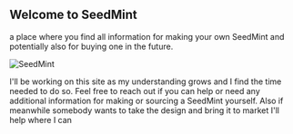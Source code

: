 ## Welcome to SeedMint

a place where you find all information for making your own SeedMint and potentially also for buying one in the future.

![SeedMint](https://github.com/SeedMint/SeedMint/blob/main/PNG/short%20instructions.png)

I'll be working on this site as my understanding grows and I find the time needed to do so.
Feel free to reach out if you can help or need any additional information for making or sourcing a SeedMint yourself.
Also if meanwhile somebody wants to take the design and bring it to market I'll help where I can
